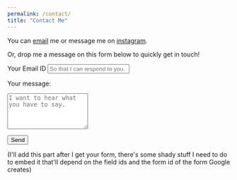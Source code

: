 ```yaml
---
permalink: /contact/
title: "Contact Me"
---
```


You can <a href="mailto:healwithramya@gmail.com">email</a> me or message me on <a href="https://instagram.com/ramyapillutla">instagram</a>.

Or, drop me a message on this form below to quickly get in touch!

<form method="post">
<label>Your Email ID</label>
<input name="email" type="email" placeholder="So that I can respond to you." required>

<label>Your message:</label>
<textarea rows="5" placeholder="I want to hear what you have to say." required></textarea>

<button class="btn btn--large" type="submit">Send</button>

(I'll add this part after I get your form, there's some shady stuff I need to
do to embed it that'll depend on the field ids and the form id of the form Google creates)